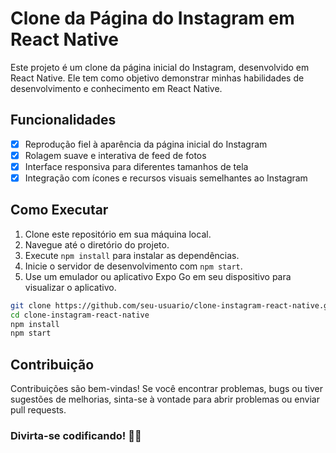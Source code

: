 # Clone da Página do Instagram em React Native

Este projeto é um clone da página inicial do Instagram, desenvolvido em React Native. Ele tem como objetivo demonstrar minhas habilidades de desenvolvimento e conhecimento em React Native.

## Funcionalidades

- [x] Reprodução fiel à aparência da página inicial do Instagram
- [x] Rolagem suave e interativa de feed de fotos
- [x] Interface responsiva para diferentes tamanhos de tela
- [x] Integração com ícones e recursos visuais semelhantes ao Instagram

## Como Executar

1. Clone este repositório em sua máquina local.
2. Navegue até o diretório do projeto.
3. Execute `npm install` para instalar as dependências.
4. Inicie o servidor de desenvolvimento com `npm start`.
5. Use um emulador ou aplicativo Expo Go em seu dispositivo para visualizar o aplicativo.

```bash
git clone https://github.com/seu-usuario/clone-instagram-react-native.git
cd clone-instagram-react-native
npm install
npm start
```

## Contribuição
Contribuições são bem-vindas! Se você encontrar problemas, bugs ou tiver sugestões de melhorias, sinta-se à vontade para abrir problemas ou enviar pull requests.

### Divirta-se codificando! 📸📱
